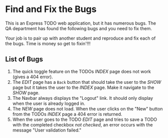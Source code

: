 # Find and Fix the Bugs

This is an Express TODO web application, but it has numerous bugs. The QA department has found the following bugs and you need to fix them.

Your job is to pair up with another student and reproduce and fix each of the bugs. Time is money so get to fixin'!!!

## List of Bugs
1. The quick toggle feature on the TODOs _INDEX_ page does not work (gives a 404 error).
2. The _EDIT_ page has a `Back` button that should take the user to the _SHOW_ page but it takes the user to the _INDEX_ page. Make it navigate to the _SHOW_ page.
3. The Navbar always displays the "Logout" link. It should only display when the user is already logged in.
4. The _NEW_ page does not load. When the user clicks on the "New" button from the TODOs _INDEX_ page a 404 error is returned.
5. When the user goes to the TODO _EDIT_ page and tries to save a TODO with the completed checkbox _not checked_, an error occurs with the message "User validation failed."
